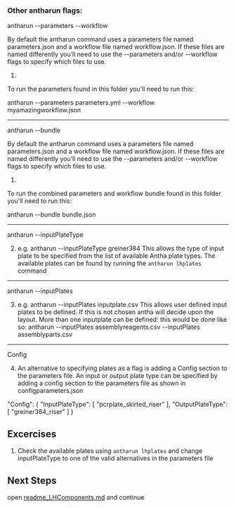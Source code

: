 ### Other antharun flags:


antharun --parameters --workflow

By default the antharun command uses a parameters file named parameters.json and a workflow file named workflow.json. 
If these files are named differently you’ll need to use the --parameters and/or --workflow flags to specify which files to use.

1.
To run the parameters found in this folder you'll need to run this:

antharun --parameters parameters.yml --workflow myamazingworkflow.json

_____________

antharun --bundle

By default the antharun command uses a parameters file named parameters.json and a workflow file named workflow.json. 
If these files are named differently you’ll need to use the --parameters and/or --workflow flags to specify which files to use.

1.
To run the combined parameters and workflow bundle found in this folder you'll need to run this:

antharun --bundle bundle.json 

_____________

antharun --inputPlateType

2. e.g. antharun --inputPlateType greiner384
This allows the type of input plate to be specified from the list of available Antha plate types. 
The available plates can be found by running the ```antharun lhplates``` command

 
_____________

antharun --inputPlates 

3. e.g. antharun --inputPlates inputplate.csv 
This allows user defined input plates to be defined. If this is not chosen antha will decide upon the layout.
More than one inputplate can be defined: this would be done like so:
antharun --inputPlates assemblyreagents.csv --inputPlates assemblyparts.csv

_____________

Config

4. An alternative to specifying plates as a flag is adding a Config section to the parameters file.
An input or output plate type can be specified by adding a config section to the parameters file as shown in configparameters.json

 "Config": {
        "InputPlateType": [
            "pcrplate_skirted_riser"
        ],
        "OutputPlateType": [
            "greiner384_riser"
        ]
    }
	
	
	
	
## Excercises

1. Check the available plates using ```antharun lhplates``` and change inputPlateType to one of the valid alternatives in the parameters file

## Next Steps
open [readme_LHComponents.md](readme_LHComponent.md) and continue